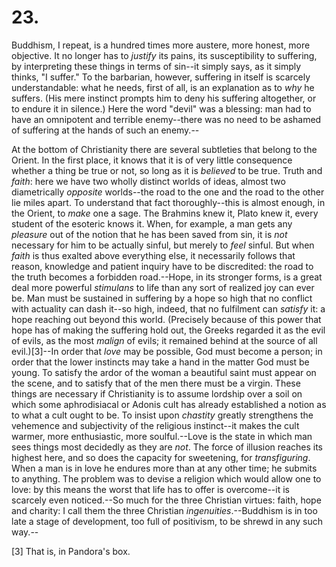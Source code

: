 # 23.

Buddhism, I repeat, is a hundred times more austere, more honest, more
objective. It no longer has to _justify_ its pains, its susceptibility
to suffering, by interpreting these things in terms of sin--it simply
says, as it simply thinks, "I suffer." To the barbarian, however,
suffering in itself is scarcely understandable: what he needs, first of
all, is an explanation as to _why_ he suffers. (His mere instinct
prompts him to deny his suffering altogether, or to endure it in
silence.) Here the word "devil" was a blessing: man had to have an
omnipotent and terrible enemy--there was no need to be ashamed of
suffering at the hands of such an enemy.--

At the bottom of Christianity there are several subtleties that belong
to the Orient. In the first place, it knows that it is of very little
consequence whether a thing be true or not, so long as it is _believed_
to be true. Truth and _faith_: here we have two wholly distinct worlds
of ideas, almost two diametrically _opposite_ worlds--the road to the
one and the road to the other lie miles apart. To understand that fact
thoroughly--this is almost enough, in the Orient, to _make_ one a sage.
The Brahmins knew it, Plato knew it, every student of the esoteric knows
it. When, for example, a man gets any _pleasure_ out of the notion that
he has been saved from sin, it is _not_ necessary for him to be actually
sinful, but merely to _feel_ sinful. But when _faith_ is thus exalted
above everything else, it necessarily follows that reason, knowledge and
patient inquiry have to be discredited: the road to the truth becomes a
forbidden road.--Hope, in its stronger forms, is a great deal more
powerful _stimulans_ to life than any sort of realized joy can ever be.
Man must be sustained in suffering by a hope so high that no conflict
with actuality can dash it--so high, indeed, that no fulfilment can
_satisfy_ it: a hope reaching out beyond this world. (Precisely because
of this power that hope has of making the suffering hold out, the Greeks
regarded it as the evil of evils, as the most _malign_ of evils; it
remained behind at the source of all evil.)[3]--In order that _love_ may
be possible, God must become a person; in order that the lower instincts
may take a hand in the matter God must be young. To satisfy the ardor of
the woman a beautiful saint must appear on the scene, and to satisfy
that of the men there must be a virgin. These things are necessary if
Christianity is to assume lordship over a soil on which some
aphrodisiacal or Adonis cult has already established a notion as to what
a cult ought to be. To insist upon _chastity_ greatly strengthens the
vehemence and subjectivity of the religious instinct--it makes the cult
warmer, more enthusiastic, more soulful.--Love is the state in which man
sees things most decidedly as they are _not_. The force of illusion
reaches its highest here, and so does the capacity for sweetening, for
_transfiguring_. When a man is in love he endures more than at any other
time; he submits to anything. The problem was to devise a religion which
would allow one to love: by this means the worst that life has to offer
is overcome--it is scarcely even noticed.--So much for the three
Christian virtues: faith, hope and charity: I call them the three
Christian _ingenuities_.--Buddhism is in too late a stage of
development, too full of positivism, to be shrewd in any such way.--

[3] That is, in Pandora's box.


